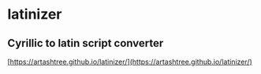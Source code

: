 # latinizer
## Cyrillic to latin script converter
[https://artashtree.github.io/latinizer/](https://artashtree.github.io/latinizer/)

